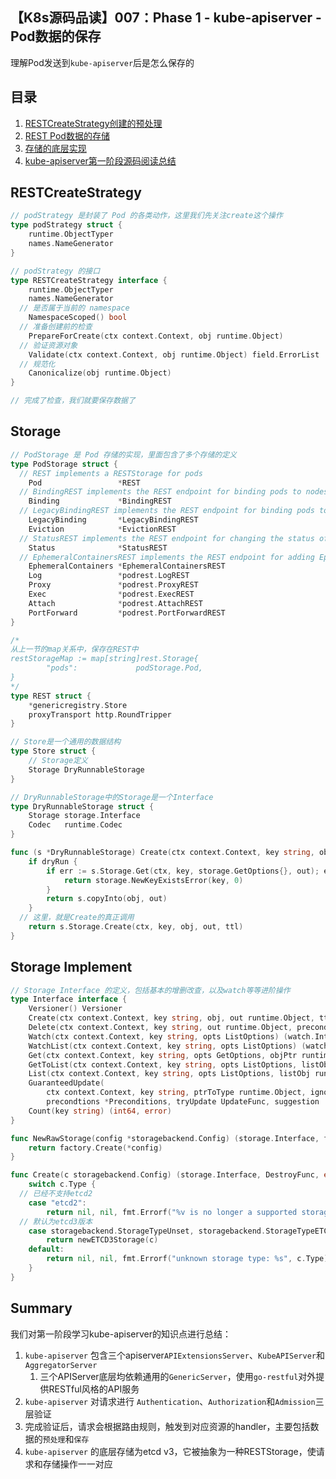 ## 【K8s源码品读】007：Phase 1 - kube-apiserver - Pod数据的保存

理解Pod发送到`kube-apiserver`后是怎么保存的



## 目录

1. [RESTCreateStrategy创建的预处理](#RESTCreateStrategy)
2. [REST Pod数据的存储](#Storage)
3. [存储的底层实现](#storage-implement)
4. [kube-apiserver第一阶段源码阅读总结](#summary)



## RESTCreateStrategy

```go
// podStrategy 是封装了 Pod 的各类动作，这里我们先关注create这个操作
type podStrategy struct {
	runtime.ObjectTyper
	names.NameGenerator
}

// podStrategy 的接口
type RESTCreateStrategy interface {
	runtime.ObjectTyper
	names.NameGenerator
  // 是否属于当前的 namespace
	NamespaceScoped() bool
  // 准备创建前的检查
	PrepareForCreate(ctx context.Context, obj runtime.Object)
  // 验证资源对象
	Validate(ctx context.Context, obj runtime.Object) field.ErrorList
  // 规范化
	Canonicalize(obj runtime.Object)
}

// 完成了检查，我们就要保存数据了
```



## Storage

```go
// PodStorage 是 Pod 存储的实现，里面包含了多个存储的定义
type PodStorage struct {
  // REST implements a RESTStorage for pods
	Pod                 *REST
  // BindingREST implements the REST endpoint for binding pods to nodes when etcd is in use.
	Binding             *BindingREST
  // LegacyBindingREST implements the REST endpoint for binding pods to nodes when etcd is in use.
	LegacyBinding       *LegacyBindingREST
	Eviction            *EvictionREST
  // StatusREST implements the REST endpoint for changing the status of a pod.
	Status              *StatusREST
  // EphemeralContainersREST implements the REST endpoint for adding EphemeralContainers
	EphemeralContainers *EphemeralContainersREST
	Log                 *podrest.LogREST
	Proxy               *podrest.ProxyREST
	Exec                *podrest.ExecREST
	Attach              *podrest.AttachREST
	PortForward         *podrest.PortForwardREST
}

/*
从上一节的map关系中，保存在REST中
restStorageMap := map[string]rest.Storage{
		"pods":             podStorage.Pod,
}
*/
type REST struct {
	*genericregistry.Store
	proxyTransport http.RoundTripper
}

// Store是一个通用的数据结构
type Store struct {
	// Storage定义
	Storage DryRunnableStorage
}

// DryRunnableStorage中的Storage是一个Interface
type DryRunnableStorage struct {
	Storage storage.Interface
	Codec   runtime.Codec
}

func (s *DryRunnableStorage) Create(ctx context.Context, key string, obj, out runtime.Object, ttl uint64, dryRun bool) error {
	if dryRun {
		if err := s.Storage.Get(ctx, key, storage.GetOptions{}, out); err == nil {
			return storage.NewKeyExistsError(key, 0)
		}
		return s.copyInto(obj, out)
	}
  // 这里，就是Create的真正调用
	return s.Storage.Create(ctx, key, obj, out, ttl)
}
```



## Storage Implement

```go
// Storage Interface 的定义，包括基本的增删改查，以及watch等等进阶操作
type Interface interface {
	Versioner() Versioner
	Create(ctx context.Context, key string, obj, out runtime.Object, ttl uint64) error
	Delete(ctx context.Context, key string, out runtime.Object, preconditions *Preconditions, validateDeletion ValidateObjectFunc) error
	Watch(ctx context.Context, key string, opts ListOptions) (watch.Interface, error)
	WatchList(ctx context.Context, key string, opts ListOptions) (watch.Interface, error)
	Get(ctx context.Context, key string, opts GetOptions, objPtr runtime.Object) error
	GetToList(ctx context.Context, key string, opts ListOptions, listObj runtime.Object) error
	List(ctx context.Context, key string, opts ListOptions, listObj runtime.Object) error
	GuaranteedUpdate(
		ctx context.Context, key string, ptrToType runtime.Object, ignoreNotFound bool,
		precondtions *Preconditions, tryUpdate UpdateFunc, suggestion ...runtime.Object) error
	Count(key string) (int64, error)
}

func NewRawStorage(config *storagebackend.Config) (storage.Interface, factory.DestroyFunc, error) {
	return factory.Create(*config)
}

func Create(c storagebackend.Config) (storage.Interface, DestroyFunc, error) {
	switch c.Type {
  // 已经不支持etcd2
	case "etcd2":
		return nil, nil, fmt.Errorf("%v is no longer a supported storage backend", c.Type)
  // 默认为etcd3版本
	case storagebackend.StorageTypeUnset, storagebackend.StorageTypeETCD3:
		return newETCD3Storage(c)
	default:
		return nil, nil, fmt.Errorf("unknown storage type: %s", c.Type)
	}
}
```



## Summary

我们对第一阶段学习kube-apiserver的知识点进行总结：

1. `kube-apiserver` 包含三个apiserver`APIExtensionsServer`、`KubeAPIServer`和`AggregatorServer`
   1. 三个APIServer底层均依赖通用的`GenericServer`，使用`go-restful`对外提供RESTful风格的API服务
2. `kube-apiserver` 对请求进行 `Authentication`、`Authorization`和`Admission`三层验证
3. 完成验证后，请求会根据路由规则，触发到对应资源的handler，主要包括数据的`预处理`和`保存`
4. `kube-apiserver` 的底层存储为etcd v3，它被抽象为一种RESTStorage，使请求和存储操作一一对应

